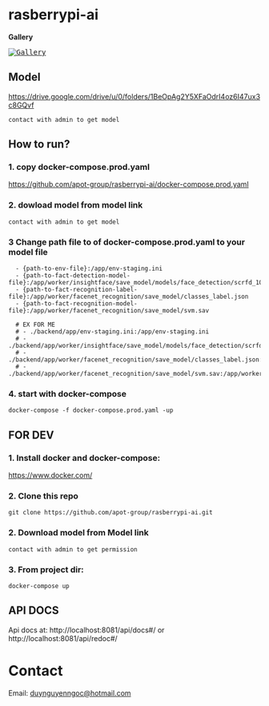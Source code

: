# rasberrypi-ai

**Gallery**

<kbd>
  <a href="https://github.com/apot-group/rasberrypi-ai">
    <img title="Gallery" src="https://github.com/apot-group/rasberrypi-ai/blob/main/images/show.png?raw=true">
  </a>
</kbd>
<br/>


## Model
https://drive.google.com/drive/u/0/folders/1BeOpAg2Y5XFaOdrI4oz6I47ux3c8GQvf

`contact with admin to get model`

## How to run?

### 1. copy docker-compose.prod.yaml

https://github.com/apot-group/rasberrypi-ai/docker-compose.prod.yaml

### 2. dowload model from model link   
`contact with admin to get model`

### 3 Change path file to of docker-compose.prod.yaml to your model file
```
  - {path-to-env-file}:/app/env-staging.ini
  - {path-to-fact-detection-model-file}:/app/worker/insightface/save_model/models/face_detection/scrfd_10g_bnkps.onnx
  - {path-to-fact-recognition-label-file}:/app/worker/facenet_recognition/save_model/classes_label.json
  - {path-to-fact-recognition-model-file}:/app/worker/facenet_recognition/save_model/svm.sav
  
  # EX FOR ME
  # - ./backend/app/env-staging.ini:/app/env-staging.ini
  # - ./backend/app/worker/insightface/save_model/models/face_detection/scrfd_10g_bnkps.onnx:/app/worker/insightface/save_model/models/face_detection/scrfd_10g_bnkps.onnx
  # - ./backend/app/worker/facenet_recognition/save_model/classes_label.json:/app/worker/facenet_recognition/save_model/classes_label.json
  # - ./backend/app/worker/facenet_recognition/save_model/svm.sav:/app/worker/facenet_recognition/save_model/svm.sav
```

### 4. start with docker-compose
```
docker-compose -f docker-compose.prod.yaml -up
```

## FOR DEV

### 1. Install docker and docker-compose:

https://www.docker.com/

### 2. Clone this repo
`git clone https://github.com/apot-group/rasberrypi-ai.git` 

### 2. Download model from Model link
`contact with admin to get permission` 

### 3. From project dir:

`docker-compose up`

## API DOCS

Api docs at: http://localhost:8081/api/docs#/ or http://localhost:8081/api/redoc#/


<!-- <div align="center">
    <img src="./docs/server.png">
</div>
<br /> 
<br />  -->

<!--follow intagram or CONTACT to me if you have any question? -->

Contact
=======
Email: duynguyenngoc@hotmail.com
